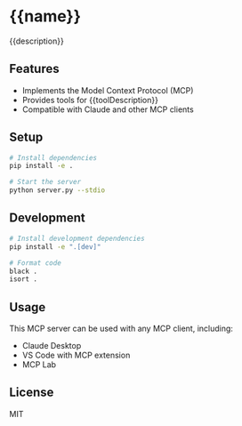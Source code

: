 # {{name}}

{{description}}

## Features

- Implements the Model Context Protocol (MCP)
- Provides tools for {{toolDescription}}
- Compatible with Claude and other MCP clients

## Setup

```bash
# Install dependencies
pip install -e .

# Start the server
python server.py --stdio
```

## Development

```bash
# Install development dependencies
pip install -e ".[dev]"

# Format code
black .
isort .
```

## Usage

This MCP server can be used with any MCP client, including:

- Claude Desktop
- VS Code with MCP extension
- MCP Lab

## License

MIT 